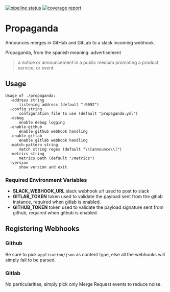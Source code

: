 [![pipeline status](https://gitlab.com/yakshaving.art/propaganda/badges/master/pipeline.svg)](https://gitlab.com/yakshaving.art/propaganda/commits/master)
[![coverage report](https://gitlab.com/yakshaving.art/propaganda/badges/master/coverage.svg)](https://gitlab.com/yakshaving.art/propaganda/commits/master)

# Propaganda

Announces merges in GitHub and GitLab to a slack incoming webhook.

Propaganda, from the spanish meaning: advertisement

> a notice or announcement in a public medium promoting a product, service, or event.

## Usage

```
Usage of ./propaganda:
  -address string
      listening address (default ":9092")
  -config string
      configuration file to use (default "propaganda.yml")
  -debug
      enable debug logging
  -enable-github
      enable github webhook handling
  -enable-gitlab
      enable gitlab webhook handling
  -match-pattern string
      match string regex (default "\\[announce\\]")
  -metrics string
      metrics path (default "/metrics")
  -version
      show version and exit
```

### Required Environment Variables

- **SLACK_WEBHOOK_URL** slack webhook url used to post to slack
- **GITLAB_TOKEN** token used to validate the payload sent from the gitlab instance, required when gitlab is enabled.
- **GITHUB_TOKEN** token used to validate the payload signature sent from github, required when github is enabled.

## Registering Webhooks

### Github

Be sure to pick `application/json` as content type, else all the webhooks will simply fail to be parsed.

### Gitlab

No particularities, simply pick only Merge Request events to reduce noise.
